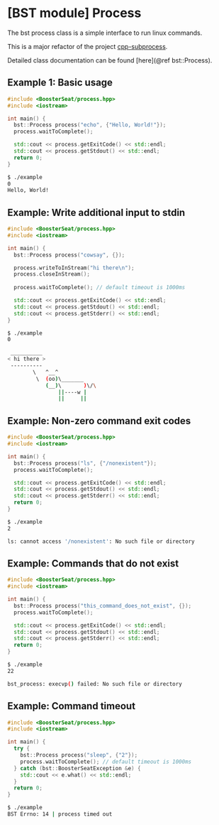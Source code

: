 # [BST module] Process

The bst process class is a simple interface to run linux commands.

This is a major refactor of the project [cpp-subprocess](https://github.com/tsaarni/cpp-subprocess).

Detailed class documentation can be found [here](@ref bst::Process).

## Example 1: Basic usage
```cpp
#include <BoosterSeat/process.hpp>
#include <iostream>

int main() {
  bst::Process process("echo", {"Hello, World!"});
  process.waitToComplete();

  std::cout << process.getExitCode() << std::endl;
  std::cout << process.getStdout() << std::endl;
  return 0;
}
```
```sh
$ ./example
0
Hello, World!

```

## Example: Write additional input to stdin
```cpp
#include <BoosterSeat/process.hpp>
#include <iostream>

int main() {
  bst::Process process("cowsay", {});

  process.writeToInStream("hi there\n");
  process.closeInStream();
  
  process.waitToComplete(); // default timeout is 1000ms

  std::cout << process.getExitCode() << std::endl;
  std::cout << process.getStdout() << std::endl;
  std::cout << process.getStderr() << std::endl;
}
```
```sh
$ ./example
0

 __________
< hi there >
 ----------
        \   ^__^
         \  (oo)\_______
            (__)\       )\/\
                ||----w |
                ||     ||
```

## Example: Non-zero command exit codes
```cpp
#include <BoosterSeat/process.hpp>
#include <iostream>

int main() {
  bst::Process process("ls", {"/nonexistent"});
  process.waitToComplete();

  std::cout << process.getExitCode() << std::endl;
  std::cout << process.getStdout() << std::endl;
  std::cout << process.getStderr() << std::endl;
  return 0;
}
```
```sh
$ ./example
2

ls: cannot access '/nonexistent': No such file or directory
```

## Example: Commands that do not exist
```cpp
#include <BoosterSeat/process.hpp>
#include <iostream>

int main() {
  bst::Process process("this_command_does_not_exist", {});
  process.waitToComplete();

  std::cout << process.getExitCode() << std::endl;
  std::cout << process.getStdout() << std::endl;
  std::cout << process.getStderr() << std::endl;
  return 0;
}
```
```sh
$ ./example
22

bst_process: execvp() failed: No such file or directory
```

## Example: Command timeout
```cpp
#include <BoosterSeat/process.hpp>
#include <iostream>

int main() {
  try {
    bst::Process process("sleep", {"2"});
    process.waitToComplete(); // default timeout is 1000ms
  } catch (bst::BoosterSeatException &e) {
    std::cout << e.what() << std::endl;
  }
  return 0;
}
```
```sh
$ ./example
BST Errno: 14 | process timed out
```
